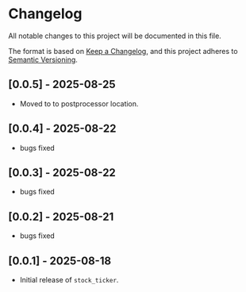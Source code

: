 # Changelog

All notable changes to this project will be documented in this file.

The format is based on [Keep a Changelog](https://keepachangelog.com/en/1.0.0/), 
and this project adheres to [Semantic Versioning](https://semver.org/spec/v2.0.0.html).

## [0.0.5] - 2025-08-25
- Moved to to postprocessor location.

## [0.0.4] - 2025-08-22
- bugs fixed

## [0.0.3] - 2025-08-22
- bugs fixed

## [0.0.2] - 2025-08-21
- bugs fixed

## [0.0.1] - 2025-08-18
- Initial release of `stock_ticker`.